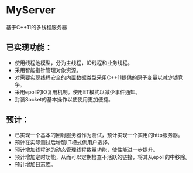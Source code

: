 # MyServer
基于C++11的多线程服务器
## 已实现功能：
- 使用线程池模型，分为主线程，IO线程和业务线程。
- 采用智能指针管理对象资源。
- 对需要实现线程安全的内置数据类型采用C++11提供的原子变量以减少锁竞争。
- 采用epoll的IO复用机制。使用ET模式以减少事件通知。
- 封装Socket的基本操作以使使用更加便捷。
## 预计：
- 已实现一个基本的回射服务器作为测试，预计实现一个实用的http服务器。
- 预计在实际测试后增肌LT模式供用户选择。
- 预计增加线程池的动态管理线程数量功能，使性能进一步提升。
- 预计增加定时功能，从而可以定期检查不活跃的链接，将其从epoll的中移除。
- 预计增加日志库。
